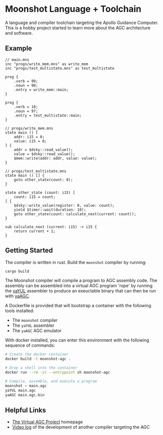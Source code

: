 # Moonshot Language + Toolchain

A language and compiler toolchain targeting the Apollo Guidance Computer. This is a hobby
project started to learn more about the AGC architecture and software.

## Example

```
// main.mns
inc "progs/write_mem.mns" as write_mem
inc "progs/test_multistate.mns" as test_multistate

prog {
    .verb = 99;
    .noun = 98;
    .entry = write_mem::main;
}

prog {
    .verb = 10;
    .noun = 97;
    .entry = test_multistate::main;
}

// progs/write_mem.mns
state main () [
    addr: i15 = 0;
    value: i15 = 0;
] {
    addr = $dsky::read_value();
    value = $dsky::read_value();
    $mem::write(addr: addr, value: value);
}

// progs/test_multistate.mns
state main () [] {
    goto other_state(count: 0);
}

state other_state (count: i15) [
    count: i15 = count;
] {
    $dsky::write_value(register: 0, value: count);
    yield $timer::wait(duration: 10);
    goto other_state(count: calculate_next(current: count));
}

sub calculate_next (current: i15) -> i15 {
    return current + 1;
}

```

## Getting Started

The compiler is written in rust. Build the `moonshot` compiler by running:

```bash
cargo build
```

The Moonshot compiler  will compile a program to AGC assembly code. The assembly can be assembled
into a virtual AGC program 'rope' by running the [yaYUL](https://www.ibiblio.org/apollo/yaYUL.html)
assembler to produce an exeuctable binary that can then be run with
[yaAGC](https://www.ibiblio.org/apollo/yaAGC.html).

A Dockerfile is provided that will bootstrap a container with the following tools installed:
 * The `moonshot` compiler
 * The `yaYUL` assembler
 * The `yaAGC` AGC emulator

With docker installed, you can enter this environment with the following sequence of commands:

```bash
# Create the docker container
docker build -t moonshot-agc .

# Drop a shell into the container
docker run --rm -it --entrypoint sh moonshot-agc

# Compile, assemble, and execute a program
moonshot > main.agc
yaYUL main.agc
yaAGC main.agc.bin
```

## Helpful Links
 * [The Virtual AGC Project](https://www.ibiblio.org/apollo/index.html) homepage
 * [Video log](https://youtu.be/VHDkWppysQI) of the development of another compiler targeting
   the AGC
